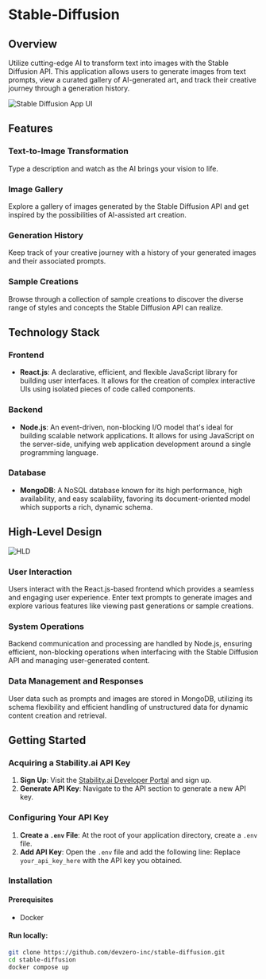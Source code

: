 # Stable-Diffusion

## Overview
Utilize cutting-edge AI to transform text into images with the Stable Diffusion API. This application allows users to generate images from text prompts, view a curated gallery of AI-generated art, and track their creative journey through a generation history.

![Stable Diffusion App UI](https://github.com/PrathamSikka24/stable-diffusion/assets/116445216/c870efde-e63c-4241-8ad0-ef9b249e686c)

## Features

### Text-to-Image Transformation
Type a description and watch as the AI brings your vision to life.

### Image Gallery
Explore a gallery of images generated by the Stable Diffusion API and get inspired by the possibilities of AI-assisted art creation.

### Generation History
Keep track of your creative journey with a history of your generated images and their associated prompts.

### Sample Creations
Browse through a collection of sample creations to discover the diverse range of styles and concepts the Stable Diffusion API can realize.

## Technology Stack

### Frontend
- **React.js**: A declarative, efficient, and flexible JavaScript library for building user interfaces. It allows for the creation of complex interactive UIs using isolated pieces of code called components.

### Backend
- **Node.js**: An event-driven, non-blocking I/O model that's ideal for building scalable network applications. It allows for using JavaScript on the server-side, unifying web application development around a single programming language.

### Database
- **MongoDB**: A NoSQL database known for its high performance, high availability, and easy scalability, favoring its document-oriented model which supports a rich, dynamic schema.

## High-Level Design
![HLD](https://github.com/PrathamSikka24/stable-diffusion/assets/116445216/8527fdb9-cb36-4e85-8b88-ae9d278a150f)

### User Interaction
Users interact with the React.js-based frontend which provides a seamless and engaging user experience. Enter text prompts to generate images and explore various features like viewing past generations or sample creations.

### System Operations
Backend communication and processing are handled by Node.js, ensuring efficient, non-blocking operations when interfacing with the Stable Diffusion API and managing user-generated content.

### Data Management and Responses
User data such as prompts and images are stored in MongoDB, utilizing its schema flexibility and efficient handling of unstructured data for dynamic content creation and retrieval.

## Getting Started

### Acquiring a Stability.ai API Key
1. **Sign Up**: Visit the [Stability.ai Developer Portal](https://developer.stability.ai/) and sign up.
2. **Generate API Key**: Navigate to the API section to generate a new API key.

### Configuring Your API Key
1. **Create a `.env` File**: At the root of your application directory, create a `.env` file.
2. **Add API Key**: Open the `.env` file and add the following line:
Replace `your_api_key_here` with the API key you obtained.

### Installation
#### Prerequisites
- Docker

#### Run locally:
```bash
git clone https://github.com/devzero-inc/stable-diffusion.git
cd stable-diffusion
docker compose up
